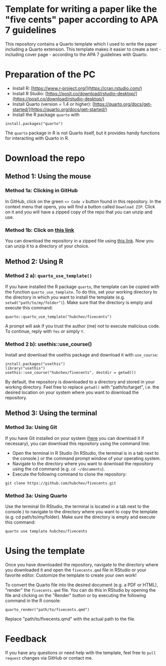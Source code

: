 # Template for writing a paper like the "five cents" paper according to APA 7 guidelines

This repository contains a Quarto template which I used to write the paper including a Quarto extension. This template makes it easier to create a text - including cover page - according to the APA 7 guidelines with Quarto. 

# Preparation of the PC

- Install R: [https://www.r-project.org/](https://cran.rstudio.com/)
- Install R Studio: [https://posit.co/download/rstudio-desktop/](https://posit.co/download/rstudio-desktop/)
- Install Quarto (version = 1.4 or higher): [https://quarto.org/docs/get-started/](https://quarto.org/docs/get-started/)
- Install the R package `quarto` with
```{r}
install.packages("quarto")
```
The `quarto` package in R is not Quarto itself, but it provides handy functions for interacting with Quarto in R.

# Download the repo

## Method 1: Using the mouse

### Method 1a: Clicking in GitHub

In GitHub, click on the green `<> Code v` button found in this repository. In the context menu that opens, you will find a button called `Download ZIP`. Click on it and you will have a zipped copy of the repo that you can unzip and use.

### Method 1b: Click on [this link](https://github.com/hubchev/fivecents/zipball/HEAD)

You can download the repository in a zipped file using [this link](https://github.com/hubchev/fivecents/zipball/HEAD). Now you can unzip it to a directory of your choice.

## Method 2: Using R

### Method 2 a): `quarto_use_template()`

If you have installed the R package `quarto`, the template can be copied with the function `quarto_use_template`. To do this, set your working directory to the directory in which you want to install the template (e.g. `setwd("path/to/my/folder")`). Make sure that the directory is empty and execute this command:

```{r}
quarto::quarto_use_template("hubchev/fivecents")
```

A prompt will ask if you trust the author (me) not to execute malicious code. To continue, reply with `Yes` or simply `Y`.

### Method 2 b): usethis::use_course()

Install and download the usethis package and download it with `use_course`:

```{r}
install.packages("usethis")
library("usethis")
usethis::use_course("hubchev/fivecents", destdir = getwd())
```

By default, the repository is downloaded to a directory and stored in your working directory. Feel free to replace `getwd()` with "path/to/target", i.e. the desired location on your system where you want to download the repository.


## Method 3: Using the terminal
### Method 3a: Using Git

If you have Git installed on your system ([here](https://git-scm.com/downloads) you can download it if necessary), you can download this repository using the command line:

- Open the terminal in R Studio (In RStudio, the terminal is in a tab next to the console.) or the command prompt window of your operating system.
- Navigate to the directory where you want to download the repository using the cd command (e.g. `cd ~/documents`).
- Execute the following command to clone the repository:

```{bash}
git clone https://github.com/hubchev/fivecents.git
```

### Method 3a: Using Quarto

Use the terminal (In RStudio, the terminal is located in a tab next to the console.) to navigate to the directory where you want to copy the template (e.g. cd path/to/my/folder). Make sure the directory is empty and execute this command:

```{bash}
quarto use template hubchev/fivecents
```


# Using the template
Once you have downloaded the repository, navigate to the directory where you downloaded it and open the `fivecents.qmd` file in RStudio or your favorite editor. Customize the template to create your own work!

To convert the Quarto file into the desired document (e.g. a PDF or HTML), "render" the `fivecents.qmd` file. You can do this in RStudio by opening the file and clicking on the "Render" button or by executing the following command in the R console:

```{r}
quarto_render("path/to/fivecents.qmd")
```

Replace "path/to/fivecents.qmd" with the actual path to the file.


# Feedback

If you have any questions or need help with the template, feel free to `pull request` changes via GitHub or contact me. 
